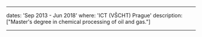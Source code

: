 ---

dates: 'Sep 2013 - Jun 2018'
where: 'ICT (VŠCHT) Prague'
description: ["Master's degree in chemical processing of oil and gas."]

---
